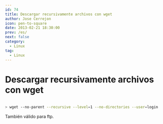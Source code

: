 ```yaml
---
id: 74
title: Descargar recursivamente archivos con wget
author: Jose Cerrejon
icon: pen-to-square
date: 2013-02-21 18:30:00
prev: /es/
next: false
category:
  - Linux
tag:
  - Linux
---
```


# Descargar recursivamente archivos con wget

```bash

> wget --no-parent --recursive --level=1 --no-directories --user=login --password=pass http://myftpsite.com/

```

También válido para ftp.